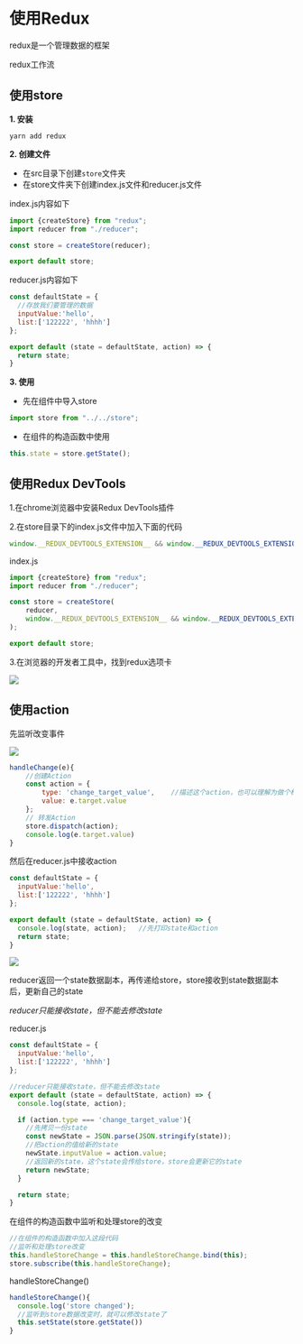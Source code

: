 # 使用Redux

redux是一个管理数据的框架

redux工作流

## 使用store

**1. 安装**

```shell
yarn add redux
```

**2. 创建文件**

- 在src目录下创建`store`文件夹
- 在store文件夹下创建index.js文件和reducer.js文件

index.js内容如下

```javascript
import {createStore} from "redux";
import reducer from "./reducer";

const store = createStore(reducer);

export default store;
```

reducer.js内容如下

```javascript
const defaultState = {
  //存放我们要管理的数据
  inputValue:'hello',	
  list:['122222', 'hhhh']
};

export default (state = defaultState, action) => {
  return state;
}
```

**3. 使用**

- 先在组件中导入store

```javascript
import store from "../../store";
```

- 在组件的构造函数中使用

```javascript
this.state = store.getState();
```

## 使用Redux DevTools

1.在chrome浏览器中安装Redux DevTools插件

2.在store目录下的index.js文件中加入下面的代码

```javascript
window.__REDUX_DEVTOOLS_EXTENSION__ && window.__REDUX_DEVTOOLS_EXTENSION__()
```

index.js

```javascript
import {createStore} from "redux";
import reducer from "./reducer";

const store = createStore(
    reducer,
    window.__REDUX_DEVTOOLS_EXTENSION__ && window.__REDUX_DEVTOOLS_EXTENSION__()
);

export default store;
```

3.在浏览器的开发者工具中，找到redux选项卡

![](https://alanlee-image-bed.oss-cn-shenzhen.aliyuncs.com/note_images/20200213210327-960629.png#alt=image-20200213210326833)

## 使用action

先监听改变事件

![](https://alanlee-image-bed.oss-cn-shenzhen.aliyuncs.com/note_images/20200213211554-767706.png#alt=image-20200213211553739)

```javascript
handleChange(e){
    //创建Action
    const action = {
        type: 'change_target_value',	//描述这个action，也可以理解为做个标记
        value: e.target.value
    };
    // 转发Action
    store.dispatch(action);
    console.log(e.target.value)
}
```

然后在reducer.js中接收action

```javascript
const defaultState = {
  inputValue:'hello',
  list:['122222', 'hhhh']
};

export default (state = defaultState, action) => {
  console.log(state, action);	//先打印state和action
  return state;
}
```

![](https://alanlee-image-bed.oss-cn-shenzhen.aliyuncs.com/note_images/20200213211953-663104.png#alt=image-20200213211953650)

reducer返回一个state数据副本，再传递给store，store接收到state数据副本后，更新自己的state

_reducer只能接收state，但不能去修改state_

reducer.js

```javascript
const defaultState = {
  inputValue:'hello',
  list:['122222', 'hhhh']
};

//reducer只能接收state，但不能去修改state
export default (state = defaultState, action) => {
  console.log(state, action);

  if (action.type === 'change_target_value'){
    //先拷贝一份state
    const newState = JSON.parse(JSON.stringify(state));
    //把action的值给新的state
    newState.inputValue = action.value;
    //返回新的state，这个state会传给store，store会更新它的state
    return newState;
  }

  return state;
}
```

在组件的构造函数中监听和处理store的改变

```javascript
//在组件的构造函数中加入这段代码
//监听和处理store改变
this.handleStoreChange = this.handleStoreChange.bind(this);
store.subscribe(this.handleStoreChange);
```

handleStoreChange()

```javascript
handleStoreChange(){
  console.log('store changed');
  //监听到store数据改变时，就可以修改state了
  this.setState(store.getState())
}
```
